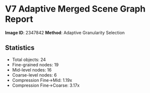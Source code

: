 # V7 Adaptive Merged Scene Graph Report

**Image ID**: 2347842
**Method**: Adaptive Granularity Selection

## Statistics

- Total objects: 24
- Fine-grained nodes: 19
- Mid-level nodes: 16
- Coarse-level nodes: 6
- Compression Fine→Mid: 1.19x
- Compression Fine→Coarse: 3.17x
